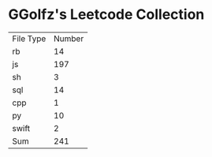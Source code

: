 # GGolfz's Leetcode Collection

<table><tr><td>File Type</td><td>Number</td></tr><tr><td>rb</td><td>14</td></tr><tr><td>js</td><td>197</td></tr><tr><td>sh</td><td>3</td></tr><tr><td>sql</td><td>14</td></tr><tr><td>cpp</td><td>1</td></tr><tr><td>py</td><td>10</td></tr><tr><td>swift</td><td>2</td></tr><tr><td>Sum</td><td>241</td></tr></table>